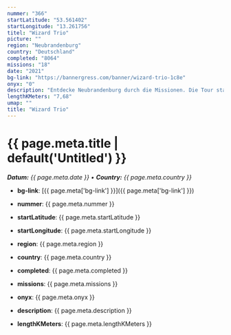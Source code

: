 ```yaml
---
nummer: "366"
startLatitude: "53.561402"
startLongitude: "13.261756"
titel: "Wizard Trio"
picture: ""
region: "Neubrandenburg"
country: "Deutschland"
completed: "8064"
missions: "18"
date: "2021"
bg-link: "https://bannergress.com/banner/wizard-trio-1c8e"
onyx: "0"
description: "Entdecke Neubrandenburg durch die Missionen. Die Tour startet am Bahnhof und endet am Rathaus."
lengthKMeters: "7,68"
umap: ""
title: "Wizard Trio"
---
```

# {{ page.meta.title | default('Untitled') }}

_**Datum:** {{ page.meta.date }} • **Country:** {{ page.meta.country }}_

- **bg-link**: [{{ page.meta['bg-link'] }}]({{ page.meta['bg-link'] }})

- **nummer**: {{ page.meta.nummer }}
- **startLatitude**: {{ page.meta.startLatitude }}
- **startLongitude**: {{ page.meta.startLongitude }}
- **region**: {{ page.meta.region }}
- **country**: {{ page.meta.country }}
- **completed**: {{ page.meta.completed }}
- **missions**: {{ page.meta.missions }}
- **onyx**: {{ page.meta.onyx }}
- **description**: {{ page.meta.description }}
- **lengthKMeters**: {{ page.meta.lengthKMeters }}
